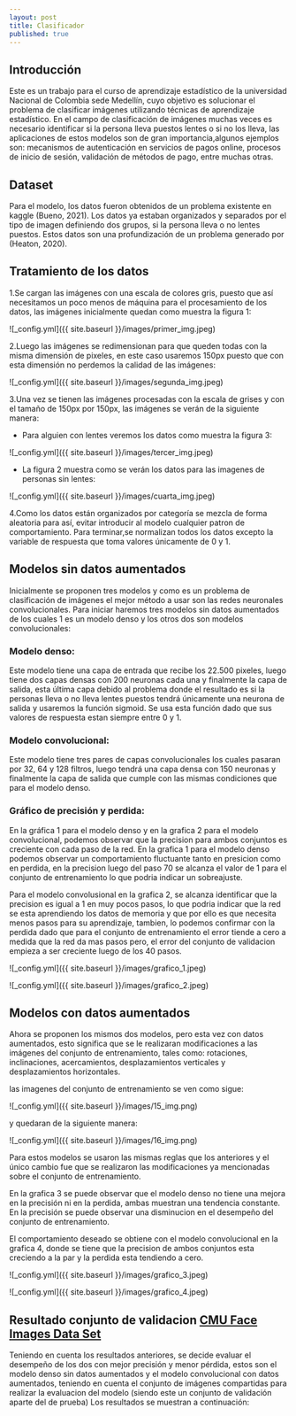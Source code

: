 ```yaml
---
layout: post
title: Clasificador
published: true
---
```

## Introducción
Este es un trabajo para el curso de aprendizaje estadístico de la universidad Nacional de Colombia sede Medellín, cuyo objetivo es solucionar el problema de clasificar imágenes utilizando técnicas de aprendizaje estadístico. En el campo de clasificación de imágenes muchas veces es necesario identificar si la persona lleva puestos lentes o si no los lleva, las aplicaciones de estos modelos son de gran importancia,algunos ejemplos son: mecanismos de autenticación en servicios de pagos online, procesos de inicio de sesión, validación de métodos de pago, entre muchas otras.

## Dataset
Para el modelo, los datos fueron obtenidos de un problema existente en kaggle (Bueno, 2021). Los datos ya estaban organizados y separados por el tipo de imagen definiendo dos grupos, si la persona lleva o no lentes puestos. Estos datos son una profundización de un problema generado por (Heaton, 2020).

## Tratamiento de los datos
1.Se cargan las imágenes con una escala de colores gris, puesto que así necesitamos un poco menos de máquina para el procesamiento de los datos, las imágenes inicialmente quedan como muestra la figura 1:

![_config.yml]({{ site.baseurl }}/images/primer_img.jpeg)

2.Luego las imágenes se redimensionan para que queden todas con la misma dimensión de pixeles, en este caso usaremos 150px puesto que con esta dimensión no perdemos la calidad de las imágenes:

![_config.yml]({{ site.baseurl }}/images/segunda_img.jpeg)

3.Una vez se tienen las imágenes procesadas con la escala de grises y con el tamaño de 150px por 150px, las imágenes se verán de la siguiente manera:

- Para alguien con lentes veremos los datos como muestra la figura 3:

![_config.yml]({{ site.baseurl }}/images/tercer_img.jpeg)


- La figura 2 muestra como se verán los datos para las imagenes de personas sin lentes:

![_config.yml]({{ site.baseurl }}/images/cuarta_img.jpeg)


4.Como los datos están organizados por categoría se mezcla de forma aleatoria para así, evitar introducir al modelo cualquier patron de comportamiento.
Para terminar,se normalizan todos los datos excepto la variable de respuesta que toma valores únicamente de 0 y 1.


## Modelos sin datos aumentados

Inicialmente se proponen tres modelos y como es un problema de clasificación de imágenes el mejor método a usar son las redes neuronales convolucionales. Para iniciar haremos tres modelos sin datos aumentados de los cuales 1 es un modelo denso y los otros dos son modelos convolucionales:

### Modelo denso:
Este modelo tiene una capa de entrada que recibe los 22.500 pixeles, luego tiene dos capas densas con 200 neuronas cada una y finalmente la capa de salida, esta última capa debido al problema donde el resultado es si la personas lleva o no lleva lentes puestos tendrá únicamente una neurona de salida y usaremos la función sigmoid. Se usa esta función dado que sus valores de respuesta estan siempre entre 0 y 1.

### Modelo convolucional:
Este modelo tiene tres pares de capas convolucionales los cuales pasaran por 32, 64 y 128 filtros, luego tendrá una capa densa con 150 neuronas y finalmente la capa de salida que cumple con las mismas condiciones que para el modelo denso.



### Gráfico de precisión y perdida:
En la gráfica 1 para el modelo denso y en la grafica 2 para el modelo convolucional, podemos observar que la precision para ambos conjuntos es creciente con cada paso de la red. En la grafica 1 para el modelo denso podemos observar un comportamiento fluctuante tanto en presicion como en perdida, en la precision luego del paso 70 se alcanza el valor de 1 para el conjunto de entrenamiento lo que podria indicar un sobreajuste.

Para el modelo convolusional en la grafica 2, se alcanza identificar que la precision es igual a 1 en muy pocos pasos, lo que podria indicar que la red se esta aprendiendo los datos de memoria y que por ello es que necesita menos pasos para su aprendizaje, tambien, lo podemos confirmar con la perdida dado que para el conjunto de entrenamiento el error tiende a cero a medida que la red da mas pasos pero, el error del conjunto de validacion empieza a ser creciente luego de los 40 pasos.

![_config.yml]({{ site.baseurl }}/images/grafico_1.jpeg)


![_config.yml]({{ site.baseurl }}/images/grafico_2.jpeg)



## Modelos con datos aumentados

Ahora se proponen los mismos dos modelos, pero esta vez con datos aumentados, esto significa que se le realizaran modificaciones a las imágenes del conjunto de entrenamiento, tales como: rotaciones, inclinaciones, acercamientos, desplazamientos verticales y desplazamientos horizontales. 

las imagenes del conjunto de entrenamiento se ven como sigue:

![_config.yml]({{ site.baseurl }}/images/15_img.png)

y quedaran de la siguiente manera:

![_config.yml]({{ site.baseurl }}/images/16_img.png)


Para estos modelos se usaron las mismas reglas que los anteriores y el único cambio fue que se realizaron las modificaciones ya mencionadas sobre el conjunto de entrenamiento.

En la grafica 3 se puede observar que el modelo denso no tiene una mejora en la precisión ni en la perdida, ambas muestran una tendencia constante. En la precisión se puede observar una disminucion en el desempeño del conjunto de entrenamiento.

El comportamiento deseado se obtiene con el modelo convolucional en la grafica 4, donde se tiene que la precision de ambos conjuntos esta creciendo a la par y la perdida esta tendiendo a cero.


![_config.yml]({{ site.baseurl }}/images/grafico_3.jpeg)


![_config.yml]({{ site.baseurl }}/images/grafico_4.jpeg)



## Resultado conjunto de validacion [CMU Face Images Data Set](http://archive.ics.uci.edu/ml/datasets/cmu+face+images)

Teniendo en cuenta los resultados anteriores, se decide evaluar el desempeño de los dos con mejor precisión y menor pérdida, estos son el modelo  denso sin datos aumentados y el modelo convolucional con datos aumentados, teniendo en cuenta el conjunto de imágenes compartidas para realizar la evaluacion del modelo (siendo este un conjunto de validación aparte del de prueba) 
Los resultados se muestran a continuación: 
